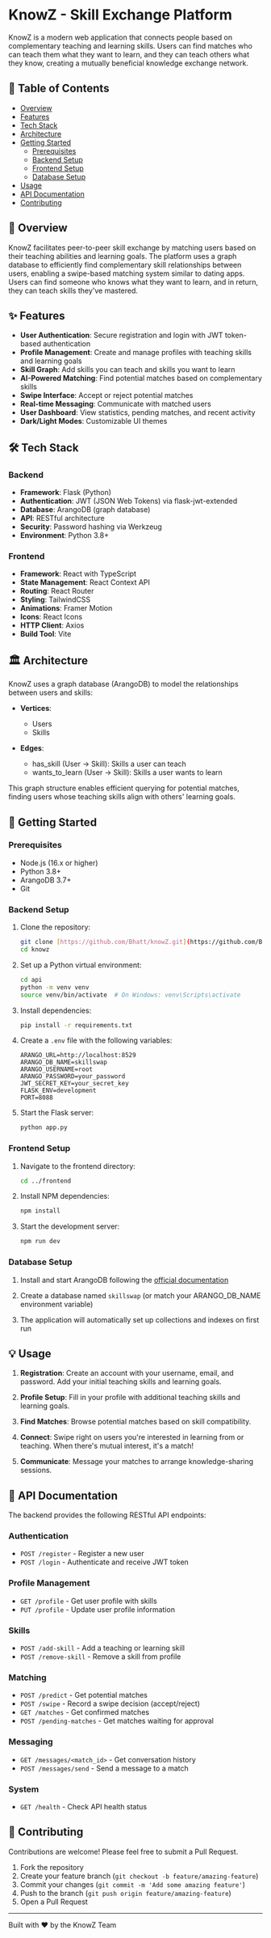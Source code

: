 # KnowZ - Skill Exchange Platform

KnowZ is a modern web application that connects people based on complementary teaching and learning skills. Users can find matches who can teach them what they want to learn, and they can teach others what they know, creating a mutually beneficial knowledge exchange network.

## 📑 Table of Contents

- [Overview](#overview)
- [Features](#features)
- [Tech Stack](#tech-stack)
- [Architecture](#architecture)
- [Getting Started](#getting-started)
  - [Prerequisites](#prerequisites)
  - [Backend Setup](#backend-setup)
  - [Frontend Setup](#frontend-setup)
  - [Database Setup](#database-setup)
- [Usage](#usage)
- [API Documentation](#api-documentation)
- [Contributing](#contributing)

## 🌟 Overview

KnowZ facilitates peer-to-peer skill exchange by matching users based on their teaching abilities and learning goals. The platform uses a graph database to efficiently find complementary skill relationships between users, enabling a swipe-based matching system similar to dating apps. Users can find someone who knows what they want to learn, and in return, they can teach skills they've mastered.

## ✨ Features

- **User Authentication**: Secure registration and login with JWT token-based authentication
- **Profile Management**: Create and manage profiles with teaching skills and learning goals
- **Skill Graph**: Add skills you can teach and skills you want to learn
- **AI-Powered Matching**: Find potential matches based on complementary skills
- **Swipe Interface**: Accept or reject potential matches
- **Real-time Messaging**: Communicate with matched users
- **User Dashboard**: View statistics, pending matches, and recent activity
- **Dark/Light Modes**: Customizable UI themes

## 🛠️ Tech Stack

### Backend
- **Framework**: Flask (Python)
- **Authentication**: JWT (JSON Web Tokens) via flask-jwt-extended
- **Database**: ArangoDB (graph database)
- **API**: RESTful architecture
- **Security**: Password hashing via Werkzeug
- **Environment**: Python 3.8+

### Frontend
- **Framework**: React with TypeScript
- **State Management**: React Context API
- **Routing**: React Router
- **Styling**: TailwindCSS
- **Animations**: Framer Motion
- **Icons**: React Icons
- **HTTP Client**: Axios
- **Build Tool**: Vite

## 🏛️ Architecture

KnowZ uses a graph database (ArangoDB) to model the relationships between users and skills:

- **Vertices**:
  - Users
  - Skills

- **Edges**:
  - has_skill (User → Skill): Skills a user can teach
  - wants_to_learn (User → Skill): Skills a user wants to learn

This graph structure enables efficient querying for potential matches, finding users whose teaching skills align with others' learning goals.

## 🚀 Getting Started

### Prerequisites

- Node.js (16.x or higher)
- Python 3.8+
- ArangoDB 3.7+
- Git

### Backend Setup

1. Clone the repository:
   ```bash
   git clone [https://github.com/Bhatt/knowZ.git](https://github.com/BhattAnsh/KnowZ.git)
   cd knowz
   ```

2. Set up a Python virtual environment:
   ```bash
   cd api
   python -m venv venv
   source venv/bin/activate  # On Windows: venv\Scripts\activate
   ```

3. Install dependencies:
   ```bash
   pip install -r requirements.txt
   ```

4. Create a `.env` file with the following variables:
   ```
   ARANGO_URL=http://localhost:8529
   ARANGO_DB_NAME=skillswap
   ARANGO_USERNAME=root
   ARANGO_PASSWORD=your_password
   JWT_SECRET_KEY=your_secret_key
   FLASK_ENV=development
   PORT=8088
   ```

5. Start the Flask server:
   ```bash
   python app.py
   ```

### Frontend Setup

1. Navigate to the frontend directory:
   ```bash
   cd ../frontend
   ```

2. Install NPM dependencies:
   ```bash
   npm install
   ```

3. Start the development server:
   ```bash
   npm run dev
   ```

### Database Setup

1. Install and start ArangoDB following the [official documentation](https://www.arangodb.com/docs/stable/getting-started-installation.html)

2. Create a database named `skillswap` (or match your ARANGO_DB_NAME environment variable)

3. The application will automatically set up collections and indexes on first run

## 💡 Usage

1. **Registration**: Create an account with your username, email, and password. Add your initial teaching skills and learning goals.

2. **Profile Setup**: Fill in your profile with additional teaching skills and learning goals.

3. **Find Matches**: Browse potential matches based on skill compatibility.

4. **Connect**: Swipe right on users you're interested in learning from or teaching. When there's mutual interest, it's a match!

5. **Communicate**: Message your matches to arrange knowledge-sharing sessions.

## 📡 API Documentation

The backend provides the following RESTful API endpoints:

### Authentication
- `POST /register` - Register a new user
- `POST /login` - Authenticate and receive JWT token

### Profile Management
- `GET /profile` - Get user profile with skills
- `PUT /profile` - Update user profile information

### Skills
- `POST /add-skill` - Add a teaching or learning skill
- `POST /remove-skill` - Remove a skill from profile

### Matching
- `POST /predict` - Get potential matches
- `POST /swipe` - Record a swipe decision (accept/reject)
- `GET /matches` - Get confirmed matches
- `POST /pending-matches` - Get matches waiting for approval

### Messaging
- `GET /messages/<match_id>` - Get conversation history
- `POST /messages/send` - Send a message to a match

### System
- `GET /health` - Check API health status

## 🤝 Contributing

Contributions are welcome! Please feel free to submit a Pull Request.

1. Fork the repository
2. Create your feature branch (`git checkout -b feature/amazing-feature`)
3. Commit your changes (`git commit -m 'Add some amazing feature'`)
4. Push to the branch (`git push origin feature/amazing-feature`)
5. Open a Pull Request

---

Built with ❤️ by the KnowZ Team
